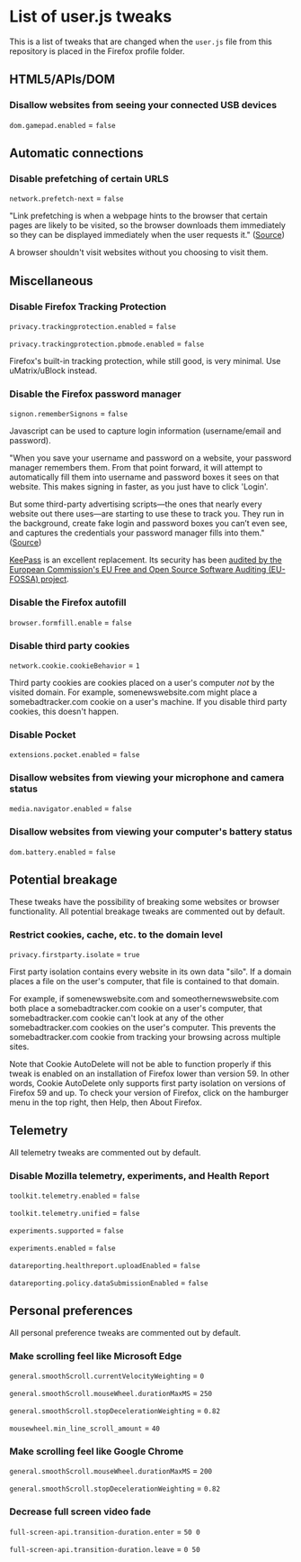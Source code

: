# List of user.js tweaks
This is a list of tweaks that are changed when the `user.js` file from this repository is placed in the Firefox profile folder.

## HTML5/APIs/DOM

### Disallow websites from seeing your connected USB devices
`dom.gamepad.enabled` = `false`

## Automatic connections
### Disable prefetching of certain URLS 
`network.prefetch-next` = `false`

"Link prefetching is when a webpage hints to the browser that certain pages are likely to be visited, so the browser downloads them immediately so they can be displayed immediately when the user requests it." ([Source](http://kb.mozillazine.org/Network.prefetch-next))

A browser shouldn't visit websites without you choosing to visit them.

## Miscellaneous
### Disable Firefox Tracking Protection
`privacy.trackingprotection.enabled` = `false`

`privacy.trackingprotection.pbmode.enabled` = `false`

Firefox's built-in tracking protection, while still good, is very minimal. Use uMatrix/uBlock instead.

### Disable the Firefox password manager 
`signon.rememberSignons` = `false`

Javascript can be used to capture login information (username/email and password).

"When you save your username and password on a website, your password manager remembers them. From that point forward, it will attempt to automatically fill them into username and password boxes it sees on that website. This makes signing in faster, as you just have to click 'Login'.

But some third-party advertising scripts—the ones that nearly every website out there uses—are starting to use these to track you. They run in the background, create fake login and password boxes you can’t even see, and captures the credentials your password manager fills into them." ([Source](https://www.howtogeek.com/338209/you-should-turn-off-autofill-in-your-password-manager/))

[KeePass](https://keepass.info/) is an excellent replacement. Its security has been [audited by the European Commission's EU Free and Open Source Software Auditing (EU-FOSSA) project](https://joinup.ec.europa.eu/sites/default/files/inline-files/DLV%20WP6%20-01-%20KeePass%20Code%20Review%20Results%20Report_published.pdf).

### Disable the Firefox autofill 
`browser.formfill.enable` = `false`

### Disable third party cookies 
`network.cookie.cookieBehavior` = `1`

Third party cookies are cookies placed on a user's computer *not* by the visited domain. For example, somenewswebsite.com might place a somebadtracker.com cookie on a user's machine. If you disable third party cookies, this doesn't happen. 

### Disable Pocket
`extensions.pocket.enabled` = `false`

###  Disallow websites from viewing your microphone and camera status 
`media.navigator.enabled` = `false` 

### Disallow websites from viewing your computer's battery status
`dom.battery.enabled` = `false`

## Potential breakage
These tweaks have the possibility of breaking some websites or browser functionality. All potential breakage tweaks are commented out by default.

### Restrict cookies, cache, etc. to the domain level 
`privacy.firstparty.isolate` = `true`

First party isolation contains every website in its own data "silo". If a domain places a file on the user's computer, that file is contained to that domain. 

For example, if somenewswebsite.com and someothernewswebsite.com both place a somebadtracker.com cookie on a user's computer, that somebadtracker.com cookie can't look at any of the other somebadtracker.com cookies on the user's computer. This prevents the somebadtracker.com cookie from tracking your browsing across multiple sites.

Note that Cookie AutoDelete will not be able to function properly if this tweak is enabled on an installation of Firefox lower than version 59. In other words, Cookie AutoDelete only supports first party isolation on versions of Firefox 59 and up. To check your version of Firefox, click on the hamburger menu in the top right, then Help, then About Firefox.

## Telemetry
All telemetry tweaks are commented out by default.

### Disable Mozilla telemetry, experiments, and Health Report
`toolkit.telemetry.enabled` = `false`

`toolkit.telemetry.unified` = `false`

`experiments.supported` = `false`

`experiments.enabled` = `false`

`datareporting.healthreport.uploadEnabled` = `false`

`datareporting.policy.dataSubmissionEnabled` = `false`

## Personal preferences
All personal preference tweaks are commented out by default.

### Make scrolling feel like Microsoft Edge 
`general.smoothScroll.currentVelocityWeighting` = `0`

`general.smoothScroll.mouseWheel.durationMaxMS` = `250`

`general.smoothScroll.stopDecelerationWeighting` = `0.82`

`mousewheel.min_line_scroll_amount` = `40`

### Make scrolling feel like Google Chrome
`general.smoothScroll.mouseWheel.durationMaxMS` = `200`

`general.smoothScroll.stopDecelerationWeighting` = `0.82`

### Decrease full screen video fade 
`full-screen-api.transition-duration.enter` = `50 0` 

`full-screen-api.transition-duration.leave` = `0 50` 